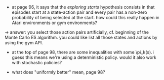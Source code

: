 - at page 96, it says that the _exploring starts_ hypothesis consists in that episodes start at a state-action pair and every pair has a non-zero probability of being selected at the start. how could this really happen in Atari environments or gym environments? 

-> answer: you select those action pairs artificially, cf. beginning of the Monte Carlo ES algorithm. you could like list all those states and actions by using the gym API.

- at the top of page 98, there are some inequalities with some \pi_k(s). i guess this means we're using a deterministic policy. would it also work with stochastic policies?

- what does "uniformly better" mean, page 98?
